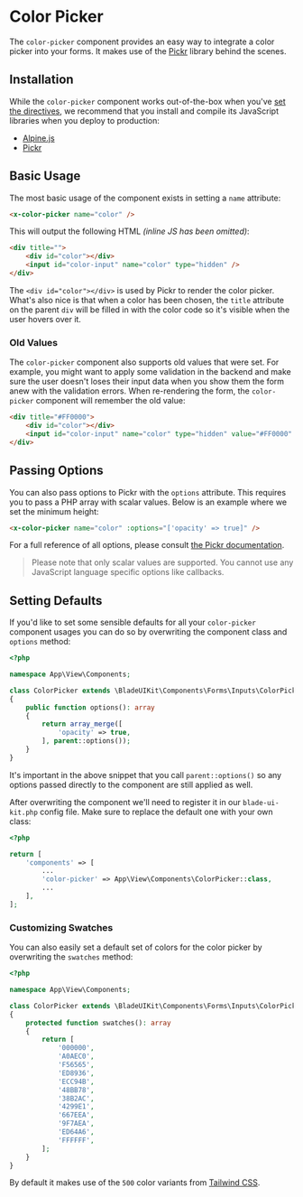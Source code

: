 # Color Picker

The `color-picker` component provides an easy way to integrate a color picker into your forms. It makes use of the [Pickr](https://github.com/Simonwep/pickr) library behind the scenes.

## Installation

While the `color-picker` component works out-of-the-box when you've [set the directives](/docs/{version}/installation#directives), we recommend that you install and compile its JavaScript libraries when you deploy to production:

- [Alpine.js](https://github.com/alpinejs/alpine)
- [Pickr](https://github.com/Simonwep/pickr)

## Basic Usage

The most basic usage of the component exists in setting a `name` attribute:

```html
<x-color-picker name="color" />
```

This will output the following HTML *(inline JS has been omitted)*:

```html
<div title="">
    <div id="color"></div>
    <input id="color-input" name="color" type="hidden" />
</div>
```

The `<div id="color"></div>` is used by Pickr to render the color picker. What's also nice is that when a color has been chosen, the `title` attribute on the parent `div` will be filled in with the color code so it's visible when the user hovers over it.

### Old Values

The `color-picker` component also supports old values that were set. For example, you might want to apply some validation in the backend and make sure the user doesn't loses their input data when you show them the form anew with the validation errors. When re-rendering the form, the `color-picker` component will remember the old value:

```html
<div title="#FF0000">
    <div id="color"></div>
    <input id="color-input" name="color" type="hidden" value="#FF0000" />
</div>
```

## Passing Options

You can also pass options to Pickr with the `options` attribute. This requires you to pass a PHP array with scalar values. Below is an example where we set the minimum height:

```html
<x-color-picker name="color" :options="['opacity' => true]" />
```

For a full reference of all options, please consult [the Pickr documentation](https://github.com/Simonwep/pickr#options).

> Please note that only scalar values are supported. You cannot use any JavaScript language specific options like callbacks.

## Setting Defaults

If you'd like to set some sensible defaults for all your `color-picker` component usages you can do so by overwriting the component class and `options` method:

```php
<?php

namespace App\View\Components;

class ColorPicker extends \BladeUIKit\Components\Forms\Inputs\ColorPicker
{
    public function options(): array
    {
        return array_merge([
            'opacity' => true,
        ], parent::options());
    }
}
```

It's important in the above snippet that you call `parent::options()` so any options passed directly to the component are still applied as well. 

After overwriting the component we'll need to register it in our `blade-ui-kit.php` config file. Make sure to replace the default one with your own class:

```php
<?php

return [
    'components' => [
        ...
        'color-picker' => App\View\Components\ColorPicker::class,
        ...
    ],
];
```

### Customizing Swatches

You can also easily set a default set of colors for the color picker by overwriting the `swatches` method:

```php
<?php

namespace App\View\Components;

class ColorPicker extends \BladeUIKit\Components\Forms\Inputs\ColorPicker
{
    protected function swatches(): array
    {
        return [
            '000000',
            'A0AEC0',
            'F56565',
            'ED8936',
            'ECC94B',
            '48BB78',
            '38B2AC',
            '4299E1',
            '667EEA',
            '9F7AEA',
            'ED64A6',
            'FFFFFF',
        ];
    }
}
```

By default it makes use of the `500` color variants from [Tailwind CSS](https://tailwindcss.com/docs/customizing-colors/#default-color-palette).
